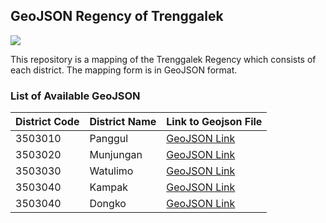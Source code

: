 ## GeoJSON Regency of Trenggalek

![](https://img.shields.io/badge/Project%20Status-Under%20Development-orange)

This repository is a mapping of the Trenggalek Regency which consists of each district. The mapping form is in GeoJSON format.

### List of Available GeoJSON

| District Code | District Name | Link to Geojson File |
| ------------- | ------------- | -------------------- |
| 3503010       | Panggul       | [GeoJSON Link](3503010/3503010.geojson) |
| 3503020       | Munjungan     | [GeoJSON Link](3503020/3503020.geojson) |
| 3503030       | Watulimo      | [GeoJSON Link](3503030/3503030.geojson) |
| 3503040       | Kampak        | [GeoJSON Link](3503040/3503040.geojson) |
| 3503040       | Dongko        | [GeoJSON Link](3503050/3503050.geojson) |